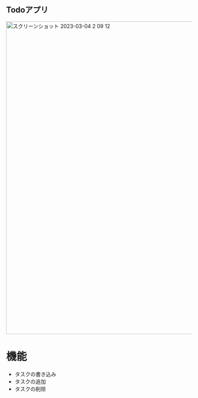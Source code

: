 ## Todoアプリ
<img width="847" alt="スクリーンショット 2023-03-04 2 09 12" src="https://user-images.githubusercontent.com/104242534/223040332-4fc0cf1d-5c0b-4f6d-b8b6-fb2bc4360611.png">

# 機能
* タスクの書き込み
* タスクの追加
* タスクの削除
